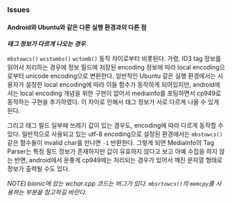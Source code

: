
### Issues

#### Android와 Ubuntu와 같은 다른 실행 환경과의 다른 점

***태그 정보가 다르게 나오는 경우***

`mbstowcs()` `wcstombs()` `wctomb()` 동작 차이로부터 비롯된다. 가령, ID3 tag 정보를 읽어서 처리하는 경우에 정보 필드에 저장된 encoding 정보에 따라 local encoding으로부터 unicode encoding으로 변환한다. 일반적인 Ubuntu 갈은 실행 환경에서는 사용자가 설정한 local encoding에 따라 이들 함수가 동작하게 되어있지만, android에서는 local encoding 개념을 위한 구현이 없어서 mediainfo를 포팅하면서 cp949로 동작하는 구현을 추가하였다. 이 차이로 인해서 태그 정보가 서로 다르게 나올 수 있게 된다.

그리고 태그 필드 일부에 쓰레기 값이 있는 경우도, encoding에 따라 다르게 동작할 수 있다. 일반적으로 사용되고 있는 utf-8 encoding으로 설정된 환경에서는 `mbstowcs()` 같은 함수들이 invalid char를 만나면 `-1` 반환한다. 그렇게 되면 MediaInfo의 Tag Parser는 특정 필드 정보가 존재하지만 값이 유효하지 않다고 보고 아예 수집을 하지 않는 반면, android에서 운좋게 cp949에는 처리되는 경우가 있어서 깨진 문자열 형태로 정보가 출력될 수도 있다.

*NOTE) bionic에 있는 wchar.cpp 코드는 버그가 있다. `mbsrtowcs()`의 `memcpy`를 사용하는 부분을 참고하길 바란다.*
